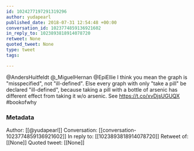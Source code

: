 ```yaml
---
id: 1024277197291319296
author: yudapearl
published_date: 2018-07-31 12:54:48 +00:00
conversation_id: 1023774859136921602
in_reply_to: 1023893818914078720
retweet: None
quoted_tweet: None
type: tweet
tags:

---
```


@AndersHuitfeldt @_MiguelHernan @EpiEllie I think you mean the graph is "misspecified", not "ill-defined". Else every graph with only "take a pill" be declared "ill-defined", because taking a pill with a bottle of arsenic has different effect from taking it w/o arsenic. See https://t.co/xvDjsUGUQX  #bookofwhy

### Metadata

Author: [[@yudapearl]]
Conversation: [[conversation-1023774859136921602]]
In reply to: [[1023893818914078720]]
Retweet of: [[None]]
Quoted tweet: [[None]]
